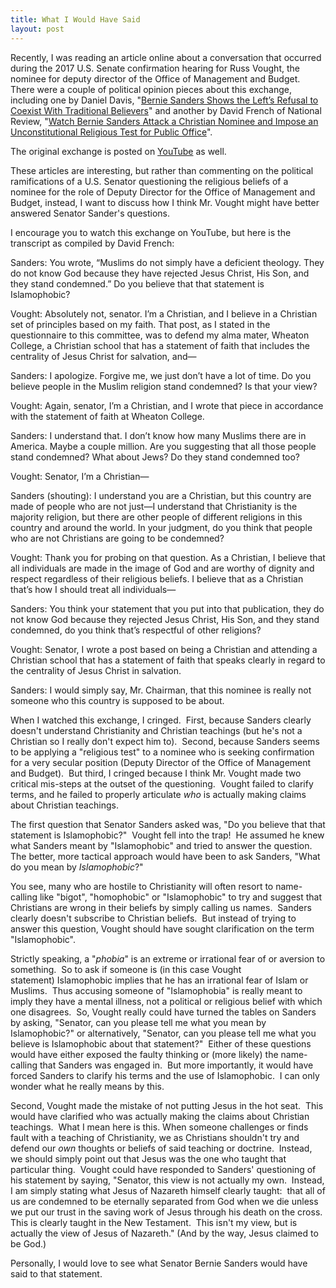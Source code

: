 ```yaml
---
title: What I Would Have Said
layout: post
---
```

Recently, I was reading an article online about a conversation that occurred during the 2017 U.S. Senate confirmation hearing for Russ Vought, the nominee for deputy director of the Office of Management and Budget.  There were a couple of political opinion pieces about this exchange, including one by Daniel Davis, "<a href="https://www.dailysignal.com/2017/06/09/bernie-sanders-shows-lefts-refusal-coexist-traditional-believers/">Bernie Sanders Shows the Left’s Refusal to Coexist With Traditional Believers</a>" and another by David French of National Review, "<a href="https://www.nationalreview.com/corner/watch-bernie-sanders-unconstitutionally-impose-religious-test-public-office/">Watch Bernie Sanders Attack a Christian Nominee and Impose an Unconstitutional Religious Test for Public Office</a>".

The original exchange is posted on <a href="https://youtu.be/jjQSwYV5Qzs">YouTube</a> as well.

These articles are interesting, but rather than commenting on the political ramifications of a U.S. Senator questioning the religious beliefs of a nominee for the role of Deputy Director for the Office of Management and Budget, instead, I want to discuss how I think Mr. Vought might have better answered Senator Sander's questions.

I encourage you to watch this exchange on YouTube, but here is the transcript as compiled by David French:

Sanders: You wrote, “Muslims do not simply have a deficient theology. They do not know God because they have rejected Jesus Christ, His Son, and they stand condemned.” Do you believe that that statement is Islamophobic?

Vought: Absolutely not, senator. I’m a Christian, and I believe in a Christian set of principles based on my faith. That post, as I stated in the questionnaire to this committee, was to defend my alma mater, Wheaton College, a Christian school that has a statement of faith that includes the centrality of Jesus Christ for salvation, and—

Sanders: I apologize. Forgive me, we just don’t have a lot of time. Do you believe people in the Muslim religion stand condemned? Is that your view?

Vought: Again, senator, I’m a Christian, and I wrote that piece in accordance with the statement of faith at Wheaton College.

Sanders: I understand that. I don’t know how many Muslims there are in America. Maybe a couple million. Are you suggesting that all those people stand condemned? What about Jews? Do they stand condemned too?

Vought: Senator, I’m a Christian—

Sanders (shouting): I understand you are a Christian, but this country are made of people who are not just—I understand that Christianity is the majority religion, but there are other people of different religions in this country and around the world. In your judgment, do you think that people who are not Christians are going to be condemned?

Vought: Thank you for probing on that question. As a Christian, I believe that all individuals are made in the image of God and are worthy of dignity and respect regardless of their religious beliefs. I believe that as a Christian that’s how I should treat all individuals—

Sanders: You think your statement that you put into that publication, they do not know God because they rejected Jesus Christ, His Son, and they stand condemned, do you think that’s respectful of other religions?

Vought: Senator, I wrote a post based on being a Christian and attending a Christian school that has a statement of faith that speaks clearly in regard to the centrality of Jesus Christ in salvation.

Sanders: I would simply say, Mr. Chairman, that this nominee is really not someone who this country is supposed to be about.

When I watched this exchange, I cringed.  First, because Sanders clearly doesn't understand Christianity and Christian teachings (but he's not a Christian so I really don't expect him to).  Second, because Sanders seems to be applying a "religious test" to a nominee who is seeking confirmation for a very secular position (Deputy Director of the Office of Management and Budget).  But third, I cringed because I think Mr. Vought made two critical mis-steps at the outset of the questioning.  Vought failed to clarify terms, and he failed to properly articulate <i>who</i> is actually making claims about Christian teachings.

The first question that Senator Sanders asked was, "Do you believe that that statement is Islamophobic?"  Vought fell into the trap!  He assumed he knew what Sanders meant by "Islamophobic" and tried to answer the question.  The better, more tactical approach would have been to ask Sanders, "What do you mean by <i>Islamophobic</i>?"

You see, many who are hostile to Christianity will often resort to name-calling like "bigot", "homophobic" or "Islamophobic" to try and suggest that Christians are wrong in their beliefs by simply calling us names.  Sanders clearly doesn't subscribe to Christian beliefs.  But instead of trying to answer this question, Vought should have sought clarification on the term "Islamophobic".

Strictly speaking, a "<i>phobia</i>" is an extreme or irrational fear of or aversion to something.  So to ask if someone is (in this case Vought statement) Islamophobic implies that he has an irrational fear of Islam or Muslims.  Thus accusing someone of "Islamophobia" is really meant to imply they have a mental illness, not a political or religious belief with which one disagrees.  So, Vought really could have turned the tables on Sanders by asking, "Senator, can you please tell me what you mean by Islamophobic?" or alternatively, "Senator, can you please tell me what you believe is Islamophobic about that statement?"  Either of these questions would have either exposed the faulty thinking or (more likely) the name-calling that Sanders was engaged in.  But more importantly, it would have forced Sanders to clarify his terms and the use of Islamophobic.  I can only wonder what he really means by this.

Second, Vought made the mistake of not putting Jesus in the hot seat.  This would have clarified who was actually making the claims about Christian teachings.  What I mean here is this.  When someone challenges or finds fault with a teaching of Christianity, we as Christians shouldn't try and defend our <i>own</i> thoughts or beliefs of said teaching or doctrine.  Instead, we should simply point out that Jesus was the one who taught that particular thing.  Vought could have responded to Sanders' questioning of his statement by saying, "Senator, this view is not actually my own.  Instead, I am simply stating what Jesus of Nazareth himself clearly taught:  that all of us are condemned to be eternally separated from God when we die unless we put our trust in the saving work of Jesus through his death on the cross. This is clearly taught in the New Testament.  This isn't my view, but is actually the view of Jesus of Nazareth." (And by the way, Jesus claimed to be God.)

Personally, I would love to see what Senator Bernie Sanders would have said to that statement.
